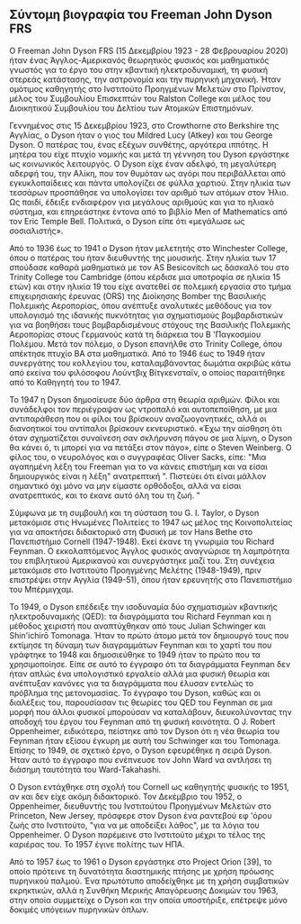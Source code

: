 ## Σύντομη βιογραφία του Freeman John Dyson FRS

Ο Freeman John Dyson FRS (15 Δεκεμβρίου 1923 - 28 Φεβρουαρίου 2020) ήταν ένας Άγγλος-Αμερικανός θεωρητικός φυσικός και μαθηματικός γνωστός για το έργο του στην κβαντική ηλεκτροδυναμική, τη φυσική στερεάς κατάστασης, την αστρονομία και την πυρηνική μηχανική. Ήταν ομότιμος καθηγητής στο Ινστιτούτο Προηγμένων Μελετών στο Πρίνστον, μέλος του Συμβουλίου Επισκεπτών του Ralston College και μέλος του Διοικητικού Συμβουλίου του Δελτίου των Ατομικών Επιστημόνων. 

Γεννημένος στις 15 Δεκεμβρίου 1923, στο Crowthorne στο Berkshire της Αγγλίας, ο Dyson ήταν ο γιος του Mildred Lucy (Atkey) και του George Dyson. Ο πατέρας του, ένας εξέχων συνθέτης, αργότερα ιππότης. Η μητέρα του είχε πτυχίο νομικής και μετά τη γέννηση του Dyson εργάστηκε ως κοινωνικός λειτουργός. Ο Dyson είχε έναν αδελφό, τη μεγαλύτερη αδερφή του, την Αλίκη, που τον θυμόταν ως αγόρι που περιβάλλεται από εγκυκλοπαίδειες και πάντα υπολογίζει σε φύλλα χαρτιού. Στην ηλικία των τεσσάρων προσπάθησε να υπολογίσει τον αριθμό των ατόμων στον Ήλιο. Ως παιδί, έδειξε ενδιαφέρον για μεγάλους αριθμούς και για το ηλιακό σύστημα, και επηρεάστηκε έντονα από το βιβλίο Men of Mathematics από τον Eric Temple Bell. Πολιτικά, ο Dyson είπε ότι «μεγάλωσε ως σοσιαλιστής».  

Από το 1936 έως το 1941 ο Dyson ήταν μελετητής στο Winchester College, όπου ο πατέρας του ήταν διευθυντής της μουσικής. Στην ηλικία των 17 σπούδασε καθαρά μαθηματικά με τον AS Besicovitch ως δάσκαλό του στο Trinity College του Cambridge (όπου κέρδισε μια υποτροφία σε ηλικία 15 ετών) και στην ηλικία 19 του είχε ανατεθεί σε πολεμική εργασία στο τμήμα επιχειρησιακής έρευνας (ORS) της Διοίκησης Bomber της Βασιλικής Πολεμικής Αεροπορίας, όπου ανέπτυξε αναλυτικές μεθόδους για τον υπολογισμό της ιδανικής πυκνότητας για σχηματισμούς βομβαρδιστικών για να βοηθήσει τους βομβαρδισμένους στόχους της Βασιλικής Πολεμικής Αεροπορίας στους Γερμανούς κατά τη διάρκεια του Β 'Παγκοσμίου Πολέμου. Μετά τον πόλεμο, ο Dyson επανήλθε στο Trinity College, όπου απέκτησε πτυχίο BA στα μαθηματικά. Από το 1946 έως το 1949 ήταν συνεργάτης του κολλεγίου του, καταλαμβάνοντας δωμάτια ακριβώς κάτω από εκείνα του φιλόσοφου Λούντβιχ Βίτγκενσταϊν, ο οποίος παραιτήθηκε από το Καθηγητή του το 1947. 

Το 1947 η Dyson δημοσίευσε δύο άρθρα στη θεωρία αριθμών. Φίλοι και συνάδελφοι τον περιέγραψαν ως ντροπαλό και αυτοπεποίθηση, με μια αντιπαράθεση που οι φίλοι του βρίσκουν αναζωογονητικές, αλλά οι διανοητικοί του αντίπαλοι βρίσκουν εκνευριστικό. «Έχω την αίσθηση ότι όταν σχηματίζεται συναίνεση σαν σκλήρυνση πάγου σε μια λίμνη, ο Dyson θα κάνει ό, τι μπορεί για να πετάξει στον πάγο», είπε ο Steven Weinberg. Ο φίλος του, ο νευρολόγος και ο συγγραφέας Oliver Sacks, είπε: "Μια αγαπημένη λέξη του Freeman για το να κάνεις επιστήμη και να είσαι δημιουργικός είναι η λέξη" ανατρεπτική ". Πιστεύει ότι είναι μάλλον σημαντικό όχι μόνο να μην είμαστε ορθόδοξοι, αλλά να είσαι ανατρεπτικός, και το έκανε αυτό όλη του τη ζωή. " 

Σύμφωνα με τη συμβουλή και τη σύσταση του G. I. Taylor, ο Dyson μετακόμισε στις Ηνωμένες Πολιτείες το 1947 ως μέλος της Κοινοπολιτείας για να αποκτήσει διδακτορικό στη Φυσική με τον Hans Bethe στο Πανεπιστήμιο Cornell (1947-1948). Εκεί έκανε τη γνωριμία του Richard Feynman. Ο εκκολαπτόμενος Άγγλος φυσικός αναγνώρισε τη λαμπρότητα του επιβλητικού Αμερικανού και συνεργάστηκε μαζί του. Στη συνέχεια μετακόμισε στο Ινστιτούτο Προηγμένης Μελέτης (1948-1949), πριν επιστρέψει στην Αγγλία (1949-51), όπου ήταν ερευνητής στο Πανεπιστήμιο του Μπέρμιγχαμ. 

Το 1949, ο Dyson επέδειξε την ισοδυναμία δύο σχηματισμών κβαντικής ηλεκτροδυναμικής (QED): τα διαγράμματα του Richard Feynman και η μέθοδος χειριστή που αναπτύχθηκαν από τους Julian Schwinger και Shin'ichirō Tomonaga. Ήταν το πρώτο άτομο μετά τον δημιουργό τους που εκτίμησε τη δύναμη των διαγραμμάτων Feynman και το χαρτί του που γράφτηκε το 1948 και δημοσιεύθηκε το 1949 ήταν το πρώτο που τα χρησιμοποίησε. Είπε σε αυτό το έγγραφο ότι τα διαγράμματα Feynman δεν ήταν απλώς ένα υπολογιστικό εργαλείο αλλά μια φυσική θεωρία και ανέπτυξαν κανόνες για τα διαγράμματα που έλυσαν εντελώς το πρόβλημα της μετονομασίας. Το έγγραφο του Dyson, καθώς και οι διαλέξεις του, παρουσίασαν τις θεωρίες του QED του Feynman σε μια μορφή που άλλοι φυσικοί μπορούσαν να καταλάβουν, διευκολύνοντας την αποδοχή του έργου του Feynman από τη φυσική κοινότητα. Ο J. Robert Oppenheimer, ειδικότερα, πείστηκε από τον Dyson ότι η νέα θεωρία του Feynman ήταν εξίσου έγκυρη με αυτή του Schwinger και του Tomonaga. Επίσης το 1949, σε σχετικό έργο, ο Dyson εφευρέθηκε η σειρά Dyson. Ήταν αυτό το έγγραφο που ενέπνευσε τον John Ward να αντλήσει τη διάσημη ταυτότητά του Ward-Takahashi. 

Ο Dyson εντάχθηκε στη σχολή του Cornell ως καθηγητής φυσικής το 1951, αν και δεν είχε ακόμη διδακτορικό. Τον Δεκέμβριο του 1952, ο Oppenheimer, διευθυντής του Ινστιτούτου Προηγμένων Μελετών στο Princeton, New Jersey, πρόσφερε στον Dyson ένα ραντεβού εφ 'όρου ζωής στο Ινστιτούτο, "για να με αποδείξει λάθος", με τα λόγια του Oppenheimer. Ο Dyson παρέμεινε στο Ινστιτούτο μέχρι το τέλος της καριέρας του. Το 1957 έγινε πολίτης των ΗΠΑ. 

Από το 1957 έως το 1961 ο Dyson εργάστηκε στο Project Orion [39], το οποίο πρότεινε τη δυνατότητα διαστημικής πτήσης με χρήση πρόωσης πυρηνικού παλμού. Ένα πρωτότυπο αποδείχθηκε με τη χρήση συμβατικών εκρηκτικών, αλλά η Συνθήκη Μερικής Απαγόρευσης Δοκιμών του 1963, στην οποία συμμετείχε ο Dyson και την οποία υποστήριξε, επέτρεψε μόνο δοκιμές υπόγειων πυρηνικών όπλων.
